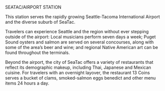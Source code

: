 SEATAC/AIRPORT STATION

This station serves the rapidly growing Seattle-Tacoma International Airport and the diverse suburb of SeaTac.
 
Travelers can experience Seattle and the region without ever stepping outside of the airport: Local musicians perform seven days a week; Puget Sound oysters and salmon are served on several concourses, along with some of the area’s beer and wine; and regional Native American art can be found throughout the terminals.
 
Beyond the airport, the city of SeaTac offers a variety of restaurants that reflect its demographic makeup, including Thai, Japanese and Mexican cuisine. For travelers with an overnight layover, the restaurant 13 Coins serves a bucket of clams, smoked-salmon eggs benedict and other menu items 24 hours a day.
